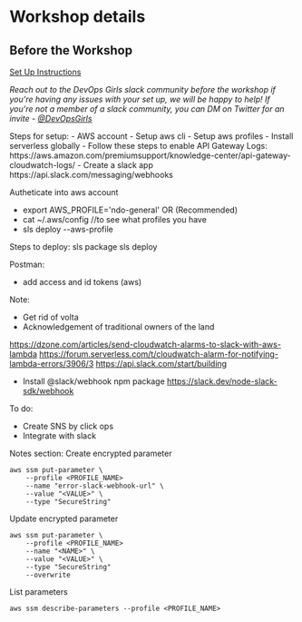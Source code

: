 # Workshop details 
## Before the Workshop
[Set Up Instructions](workshop-content/01-setup/01-setup.md)

*Reach out to the DevOps Girls slack community before the workshop if you're having any issues with your set up, we will be happy to help!*
*If you're not a member of a slack community, you can DM on Twitter for an invite - [@DevOpsGirls](https://twitter.com/DevOpsGirls)*

<TO DO: will add more to this>
Steps for setup: 
- AWS account
- Setup aws cli
- Setup aws profiles
- Install serverless globally 
- Follow these steps to enable API Gateway Logs: https://aws.amazon.com/premiumsupport/knowledge-center/api-gateway-cloudwatch-logs/
- Create a slack app https://api.slack.com/messaging/webhooks 

Autheticate into aws account
 - export AWS_PROFILE='ndo-general'
 OR (Recommended)
 - cat ~/.aws/config //to see what profiles you have
 - sls deploy --aws-profile <profile-name>

Steps to deploy: 
sls package
sls deploy

Postman: 
- add access and id tokens (aws)

Note: 
- Get rid of volta
- Acknowledgement of traditional owners of the land

https://dzone.com/articles/send-cloudwatch-alarms-to-slack-with-aws-lambda
https://forum.serverless.com/t/cloudwatch-alarm-for-notifying-lambda-errors/3906/3
https://api.slack.com/start/building
- Install @slack/webhook npm package https://slack.dev/node-slack-sdk/webhook


To do:
- Create SNS by click ops
- Integrate with slack

Notes section: 
Create encrypted parameter
```
aws ssm put-parameter \
    --profile <PROFILE_NAME>
    --name "error-slack-webhook-url" \
    --value "<VALUE>" \
    --type "SecureString"
```

Update encrypted parameter
```
aws ssm put-parameter \
    --profile <PROFILE_NAME>
    --name "<NAME>" \
    --value "<VALUE>" \
    --type "SecureString"
    --overwrite
```

List parameters 
```
aws ssm describe-parameters --profile <PROFILE_NAME>
```